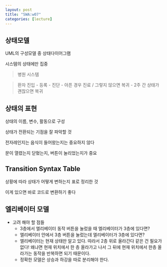 ```yaml
---
layout: post
title: "SWA:w07"
categories: [lecture]
---
```


## 상태모델

UML의 구성모델 중 상태다이어그램

시스템의 상태에만 집중

> 병원 시스템

> 환자 진입 - 등록 - 진단 - 아픈 경우 진료 / 그렇지 않으면 복귀 - 2주 간 상태가 괜찮으면 복귀

## 상태의 표현

상태의 이름, 변수, 활동으로 구성

상태가 전환되는 기점을 잘 파악할 것

전자레인지는 음식이 들어왔는지는 중요하지 않다

문이 열렸는지 닫혔는지, 버튼이 눌리었는지가 중요

## Transition Syntax Table

상황에 따라 상태가 어떻게 변하는지 표로 정리한 것

이게 있으면 바로 코드로 변환하기 좋다

## 엘리베이터 모델

- 고려 해야 할 점들
    - 3층에서 엘리베이터 동작 버튼을 눌렀을 때 엘리베이터가 3층에 있다면?
    - 엘리베이터 안에서 3층 버튼을 눌렀는데 엘리베이터가 3층에 있다면?
    - 엘리베이터는 현재 상태만 알고 있다. 따라서 2층 위로 올라간다 같은 건 필요가 없다! 왜냐면 현재 위치에서 한 층 올라가고 나서 그 뒤에 현재 위치에서 한층 올라가는 동작을 반복하면 되기 때문이다.
    - 정확한 모델은 상승과 하강을 따로 분리해야 한다.